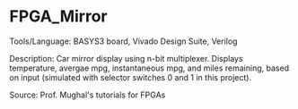 # FPGA_Mirror

Tools/Language: BASYS3 board, Vivado Design Suite, Verilog

Description: Car mirror display using n-bit multiplexer. Displays temperature, avergae mpg, instantaneous mpg, and miles remaining, based on input (simulated with selector switches 0 and 1 in this project).

Source: Prof. Mughal's tutorials for FPGAs
